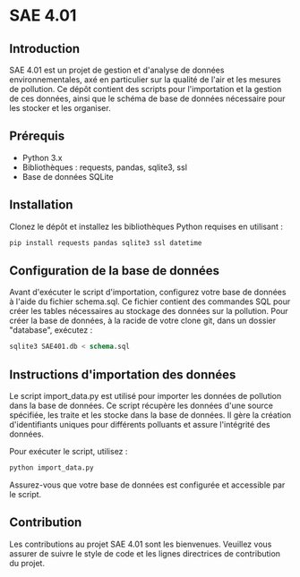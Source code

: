 # SAE 4.01

## Introduction

SAE 4.01 est un projet de gestion et d'analyse de données environnementales, axé en particulier sur la qualité de l'air et les mesures de pollution. Ce dépôt contient des scripts pour l'importation et la gestion de ces données, ainsi que le schéma de base de données nécessaire pour les stocker et les organiser.

## Prérequis

- Python 3.x
- Bibliothèques : requests, pandas, sqlite3, ssl
- Base de données SQLite

## Installation

Clonez le dépôt et installez les bibliothèques Python requises en utilisant :

```bash
pip install requests pandas sqlite3 ssl datetime
```

## Configuration de la base de données

Avant d'exécuter le script d'importation, configurez votre base de données à l'aide du fichier schema.sql. Ce fichier contient des commandes SQL pour créer les tables nécessaires au stockage des données sur la pollution. Pour créer la base de données, à la racide de votre clone git, dans un dossier "database", exécutez :

```sql
sqlite3 SAE401.db < schema.sql
```

## Instructions d'importation des données

Le script import_data.py est utilisé pour importer les données de pollution dans la base de données. Ce script récupère les données d'une source spécifiée, les traite et les stocke dans la base de données. Il gère la création d'identifiants uniques pour différents polluants et assure l'intégrité des données.

Pour exécuter le script, utilisez :

```bash
python import_data.py
```

Assurez-vous que votre base de données est configurée et accessible par le script.

## Contribution

Les contributions au projet SAE 4.01 sont les bienvenues. Veuillez vous assurer de suivre le style de code et les lignes directrices de contribution du projet.
